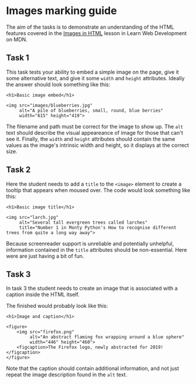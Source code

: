 # Images marking guide

The aim of the tasks is to demonstrate an understanding of the HTML features covered in the [Images in HTML](https://developer.mozilla.org/en-US/docs/Learn/HTML/Multimedia_and_embedding/Images_in_HTML) lesson in Learn Web Development on MDN.

## Task 1

This task tests your ability to embed a simple image on the page, give it some alternative text, and give it some `width` and `height` attributes. Ideally the answer should look something like this:

```
<h1>Basic image embed</h1>

<img src="images/blueberries.jpg"
     alt="A pile of blueberries, small, round, blue berries"
     width="615" height="419">
```

The filename and path must be correct for the image to show up. The `alt` text should describe the visual appeareance of image for those that can't see it. Finally, the `width` and `height` attributes should contain the same values as the image's intrinsic width and height, so it displays at the correct size.

## Task 2

Here the student needs to add a `title` to the `<image>` element to create a tooltip that appears when moused over. The code would look something like this:

```
<h1>Basic image title</h1>

<img src="larch.jpg"
     alt="Several tall evergreen trees called larches"
     title="Number 1 in Monty Python's How to recognise different trees from quite a long way away">
```

Because screenreader support is unreliable and potentially unhelpful, information contained in the `title` attributes should be non-essential. Here were are just having a bit of fun.

## Task 3

In task 3 the student needs to create an image that is associated with a caption inside the HTML itself.

The finished would probably look like this:

```
<h1>Image and caption</h1>

<figure>
	<img src="firefox.png"
	     alt="An abstract flaming fox wrapping around a blue sphere"
	     width="446" height="460">
	<figcaption>The Firefox logo, newly abstracted for 2019!</figcaption>
</figure>
```

Note that the caption should contain additional information, and not just repeat the image description found in the `alt` text. 